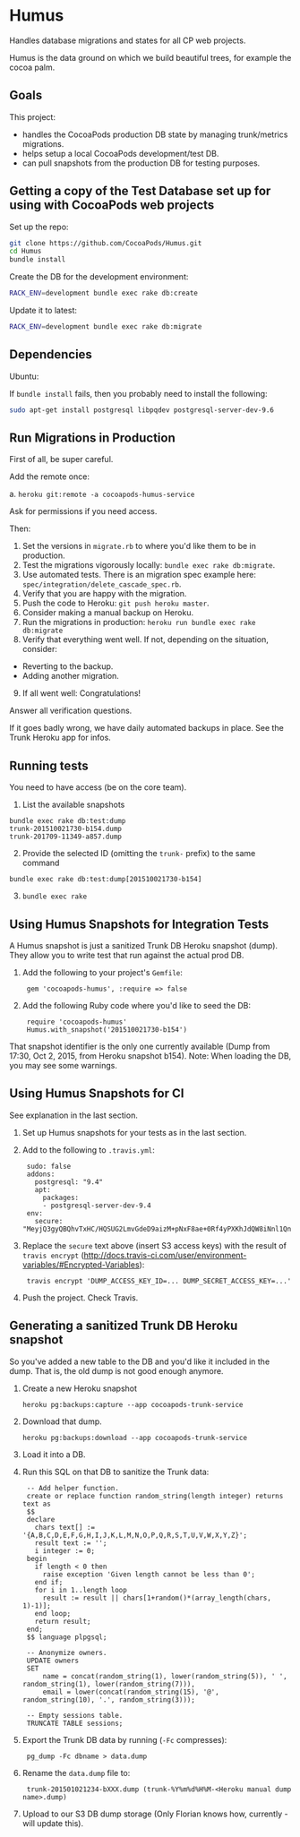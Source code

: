 Humus
=====

Handles database migrations and states for all CP web projects.

Humus is the data ground on which we build beautiful trees, for example the cocoa palm.

Goals
-----

This project:

* handles the CocoaPods production DB state by managing trunk/metrics migrations.
* helps setup a local CocoaPods development/test DB.
* can pull snapshots from the production DB for testing purposes.

Getting a copy of the Test Database set up for using with CocoaPods web projects
--------------------------------------------------------------------------------

Set up the repo: 

```sh
git clone https://github.com/CocoaPods/Humus.git
cd Humus
bundle install
```

Create the DB for the development environment:

```sh
RACK_ENV=development bundle exec rake db:create
```

Update it to latest:

```sh
RACK_ENV=development bundle exec rake db:migrate
```

Dependencies
------------

Ubuntu:

If `bundle install` fails, then you probably need to install the following:

```sh
sudo apt-get install postgresql libpqdev postgresql-server-dev-9.6 
```

Run Migrations in Production
----------------------------

First of all, be super careful.

Add the remote once:

a. `heroku git:remote -a cocoapods-humus-service`

Ask for permissions if you need access.

Then:

1. Set the versions in `migrate.rb` to where you'd like them to be in production.
2. Test the migrations vigorously locally: `bundle exec rake db:migrate`.
3. Use automated tests. There is an migration spec example here: `spec/integration/delete_cascade_spec.rb`.
4. Verify that you are happy with the migration.
5. Push the code to Heroku: `git push heroku master`.
6. Consider making a manual backup on Heroku.
7. Run the migrations in production: `heroku run bundle exec rake db:migrate`
8. Verify that everything went well. If not, depending on the situation, consider:
  * Reverting to the backup.
  * Adding another migration.
9. If all went well: Congratulations!

Answer all verification questions.

If it goes badly wrong, we have daily automated backups in place.
See the Trunk Heroku app for infos.

Running tests
-------------

You need to have access (be on the core team).

1. List the available snapshots
```
bundle exec rake db:test:dump
trunk-201510021730-b154.dump
trunk-201709-11349-a857.dump
```

2. Provide the selected ID (omitting the `trunk-` prefix) to the same command
```
bundle exec rake db:test:dump[201510021730-b154]
```

3. `bundle exec rake`

Using Humus Snapshots for Integration Tests
-------------------------------------------

A Humus snapshot is just a sanitized Trunk DB Heroku snapshot (dump).
They allow you to write test that run against the actual prod DB.

1. Add the following to your project's `Gemfile`:

        gem 'cocoapods-humus', :require => false

2. Add the following Ruby code where you'd like to seed the DB:

        require 'cocoapods-humus'
        Humus.with_snapshot('201510021730-b154')

That snapshot identifier is the only one currently available (Dump from 17:30, Oct 2, 2015, from Heroku snapshot b154).
Note: When loading the DB, you may see some warnings.

Using Humus Snapshots for CI
----------------------------

See explanation in the last section.

1. Set up Humus snapshots for your tests as in the last section.
2. Add to the following to `.travis.yml`:

        sudo: false
        addons:
          postgresql: "9.4"
          apt:
            packages:
            - postgresql-server-dev-9.4
        env:
          secure: "MeyjQ3gyQBQhvTxHC/HQSUG2LmvGdeD9aizM+pNxF8ae+0Rf4yPXKhJdQW8iNnl1QnQdNEHv/6y4mitR2UJ4wllSW/kvk6SBPQShXSmvrQIAX//R8hR4vZzRnLkEZmfL8al1ZazPABOeinQg6vEL1+AYjOLk2UAfHvcyUlUTcpM="

3. Replace the `secure` text above (insert S3 access keys) with the result of `travis encrypt` (http://docs.travis-ci.com/user/environment-variables/#Encrypted-Variables):

        travis encrypt 'DUMP_ACCESS_KEY_ID=... DUMP_SECRET_ACCESS_KEY=...'

4. Push the project. Check Travis.

Generating a sanitized Trunk DB Heroku snapshot
-----------------------------------------------

So you've added a new table to the DB and you'd like it included in the dump.
That is, the old dump is not good enough anymore.

1. Create a new Heroku snapshot
    ```
    heroku pg:backups:capture --app cocoapods-trunk-service
    ```
2. Download that dump.
    ```
    heroku pg:backups:download --app cocoapods-trunk-service
    ```
3. Load it into a DB.
4. Run this SQL on that DB to sanitize the Trunk data:

        -- Add helper function.
        create or replace function random_string(length integer) returns text as
        $$
        declare
          chars text[] := '{A,B,C,D,E,F,G,H,I,J,K,L,M,N,O,P,Q,R,S,T,U,V,W,X,Y,Z}';
          result text := '';
          i integer := 0;
        begin
          if length < 0 then
            raise exception 'Given length cannot be less than 0';
          end if;
          for i in 1..length loop
            result := result || chars[1+random()*(array_length(chars, 1)-1)];
          end loop;
          return result;
        end;
        $$ language plpgsql;
        
        -- Anonymize owners.
        UPDATE owners
        SET
        	name = concat(random_string(1), lower(random_string(5)), ' ', random_string(1), lower(random_string(7))),
        	email = lower(concat(random_string(15), '@', random_string(10), '.', random_string(3)));
        
        -- Empty sessions table.
        TRUNCATE TABLE sessions;

5. Export the Trunk DB data by running (`-Fc` compresses):

        pg_dump -Fc dbname > data.dump

6. Rename the `data.dump` file to:

        trunk-201501021234-bXXX.dump (trunk-%Y%m%d%H%M-<Heroku manual dump name>.dump)

7. Upload to our S3 DB dump storage (Only Florian knows how, currently - will update this).
